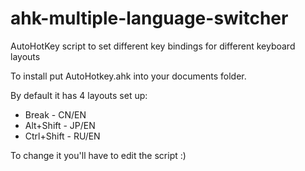 # ahk-multiple-language-switcher
AutoHotKey script to set different key bindings for different keyboard layouts

To install put AutoHotkey.ahk into your documents folder.

By default it has 4 layouts set up:
* Break - CN/EN
* Alt+Shift - JP/EN
* Ctrl+Shift - RU/EN

To change it you'll have to edit the script :)
